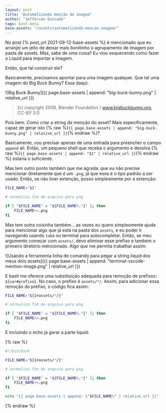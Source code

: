 ```yaml
---
layout: post
title: "Automatizando menção de imagem"
author: "Jefferson Quesado"
tags: bash meta
base-assets: "/assets/automatizando-mencao-imagem/"
---
```


No post {% post_url 2021-09-12-base-assets %} é mencionado que eu arranjei um jeito
de deixar mais bonitinho o agrupamento de imagem por pasta de assets. Mas, sabe de
uma coisa? Eu vivo esquecendo como fazer o Liquid para importar a imagem.

Então, que tal construir ele?

Basicamente, precisamos apontar para uma imagem qualquer. Que tal uma imagem do
Big Buck Bunny? Essa daqui:

![Big Buck Bunny]({{ page.base-assets | append: "big-buck-bunny.png" | relative_url }})

> (c) copyright 2008, Blender Foundation / www.bigbuckbunny.org, CC-BY 3.0

Pois bem. Como criar a string de menção do asset? Mais especificamente, capaz de
gerar isto {% raw %}`{{ page.base-assets | append: "big-buck-bunny.png" | relative_url }}`{% endraw %}?

Basicamente, vou precisar apenas de uma entrada para preencher o campo `append` ali. Então,
um pequeno shell que receba o argumento e devolva
{% raw %}`{{ page.base-assets | append: "$1" | relative_url }}`{% endraw %} estaria o suficiente.

Mas tem outro ponto também que me agrada: que eu não precise mencionar diretamente que é um `.png`,
já que esse é o tipo padrão a ser usado. Então, se não tiver extenção, posso simplesmente
por a extenção:

```bash
FILE_NAME="$1"

# normaliza fim de arquivo para png

if [ "$FILE_NAME" = "${FILE_NAME%.*}" ]; then
    FILE_NAME+=.png
fi
```

Mas tem outra coisinha também... as vezes eu quero simplesmente ajuda para mencionar algo que
já está na pasta dos `assets`, e eu poder ir navegando usando `tab`s no terminal para
autocompletar. Então, se meu argumento começar com `assets/`, devo eliminar esse prefixo e
também o primeiro diretório mencionado. Algo que me permita trabalhar assim:

![Usando a ferramenta linha de comando para pegar a string liquid dos meus dois assets]({{ page.base-assets | append: "terminal-vscode-mention-image.png" | relative_url }})

E bash me oferece uma substituição adequada para
remoção de prefixos: `${var#prefixo}`. No caso, o prefixo é `assets/*/`. Assim,
para adicionar essa remoção do prefixo, o código fica assim:

```bash
FILE_NAME="${1#assets/*/}"

# normaliza fim de arquivo para png

if [ "$FILE_NAME" = "${FILE_NAME%.*}" ]; then
    FILE_NAME+=.png
fi
```

E incluindo o echo já gerar a parte liquid:

{% raw %}
```bash
#!/bin/bash

FILE_NAME="${1#assets/*/}"

# normaliza fim de arquivo para png

if [ "$FILE_NAME" = "${FILE_NAME%.*}" ]; then
    FILE_NAME+=.png
fi

echo "{{ page.base-assets | append: \"$FILE_NAME\" | relative_url }}"
```
{% endraw %}

